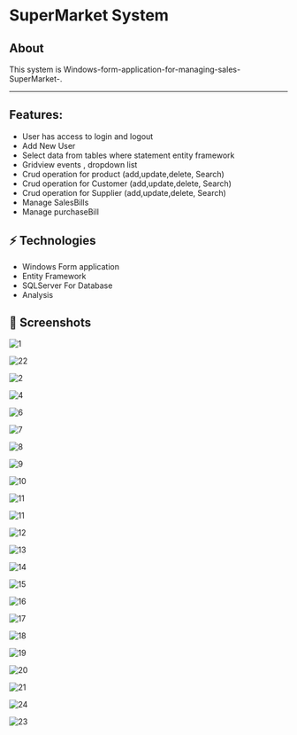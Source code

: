 # SuperMarket System

## About

<p>This system is Windows-form-application-for-managing-sales-SuperMarket-. </p>


***

## Features:
<ul>
  <li>User has access to  login and logout</li>
  <li>Add New User</li>
  <li>Select data from tables where statement entity framework</li>
  <li>Gridview events , dropdown list </li>
  <li>Crud operation for product (add,update,delete, Search)</li>
  <li>Crud operation for Customer (add,update,delete, Search)</li>
  <li>Crud operation for Supplier (add,update,delete, Search)</li>
  <li>Manage SalesBills</li>
  <li>Manage purchaseBill</li>
</ul>

## ⚡ Technologies

* Windows Form application
* Entity Framework
* SQLServer For Database
* Analysis 

  

## 📱 Screenshots 

![1](https://github.com/ManarIsmail/Windows-form-application-for-managing-sales-SuperMarket-/assets/138307013/57b86490-ab0e-4ac1-b4a3-cdf6e71ecf4c)


![22](https://github.com/ManarIsmail/Windows-form-application-for-managing-sales-SuperMarket-/assets/138307013/3c834e9a-b82e-41ed-b452-50cb33df7619)


![2](https://github.com/ManarIsmail/Windows-form-application-for-managing-sales-SuperMarket-/assets/138307013/0e41ca04-7710-4489-b30a-5c44fb7afdef)

![4](https://github.com/ManarIsmail/Windows-form-application-for-managing-sales-SuperMarket-/assets/138307013/5fdc39c0-9f08-4322-8cc6-ae7887fbb2b3)


![6](https://github.com/ManarIsmail/Windows-form-application-for-managing-sales-SuperMarket-/assets/138307013/4bb13620-5df5-40df-b0d8-2424a0d5b47e)


![7](https://github.com/ManarIsmail/Windows-form-application-for-managing-sales-SuperMarket-/assets/138307013/67d4cf08-e647-4683-8095-35eda1f2e0db)

![8](https://github.com/ManarIsmail/Windows-form-application-for-managing-sales-SuperMarket-/assets/138307013/92fb1508-59de-4120-8eb3-5e9738616635)

![9](https://github.com/ManarIsmail/Windows-form-application-for-managing-sales-SuperMarket-/assets/138307013/52b66a57-8ef1-42f2-971f-ddfd06341da3)


![10](https://github.com/ManarIsmail/Windows-form-application-for-managing-sales-SuperMarket-/assets/138307013/0a87797f-d750-44fc-ac04-233cea64d2f5)

![11](https://github.com/ManarIsmail/Windows-form-application-for-managing-sales-SuperMarket-/assets/138307013/9334f4b3-e745-4604-ac3c-fb39f2fa69ca)


![11](https://github.com/ManarIsmail/Windows-form-application-for-managing-sales-SuperMarket-/assets/138307013/921fe086-3c60-49e7-83f4-31b18b9a26d1)


![12](https://github.com/ManarIsmail/Windows-form-application-for-managing-sales-SuperMarket-/assets/138307013/6d86feca-f859-4008-9706-6527ba153d43)


![13](https://github.com/ManarIsmail/Windows-form-application-for-managing-sales-SuperMarket-/assets/138307013/11847671-9f70-480e-be97-d341aaf6828b)


![14](https://github.com/ManarIsmail/Windows-form-application-for-managing-sales-SuperMarket-/assets/138307013/6b832de4-ccb6-43e9-ae58-9cec5b220975)



![15](https://github.com/ManarIsmail/Windows-form-application-for-managing-sales-SuperMarket-/assets/138307013/bfdea802-a04d-4031-bada-357f30f2d499)


![16](https://github.com/ManarIsmail/Windows-form-application-for-managing-sales-SuperMarket-/assets/138307013/c3278336-481f-4e90-b554-76442cb32ba1)


![17](https://github.com/ManarIsmail/Windows-form-application-for-managing-sales-SuperMarket-/assets/138307013/5b97d802-0fc3-407f-82ec-aff4ac959fe2)


![18](https://github.com/ManarIsmail/Windows-form-application-for-managing-sales-SuperMarket-/assets/138307013/15fa6a45-22b2-4a38-9b1d-50009ff35ab4)


![19](https://github.com/ManarIsmail/Windows-form-application-for-managing-sales-SuperMarket-/assets/138307013/ed8d262e-b296-4136-ab3a-c43474ad0fed)


![20](https://github.com/ManarIsmail/Windows-form-application-for-managing-sales-SuperMarket-/assets/138307013/63c5f09a-e4a5-47d9-b5ca-a94dad0e6651)


![21](https://github.com/ManarIsmail/Windows-form-application-for-managing-sales-SuperMarket-/assets/138307013/b091d3dd-15f0-4767-8b26-be22a84df356)


![24](https://github.com/ManarIsmail/Windows-form-application-for-managing-sales-SuperMarket-/assets/138307013/16793802-af4a-4d71-93cf-8effb9bc5251)


![23](https://github.com/ManarIsmail/Windows-form-application-for-managing-sales-SuperMarket-/assets/138307013/4071a9d9-6531-4f55-abab-6afee021e58f)
